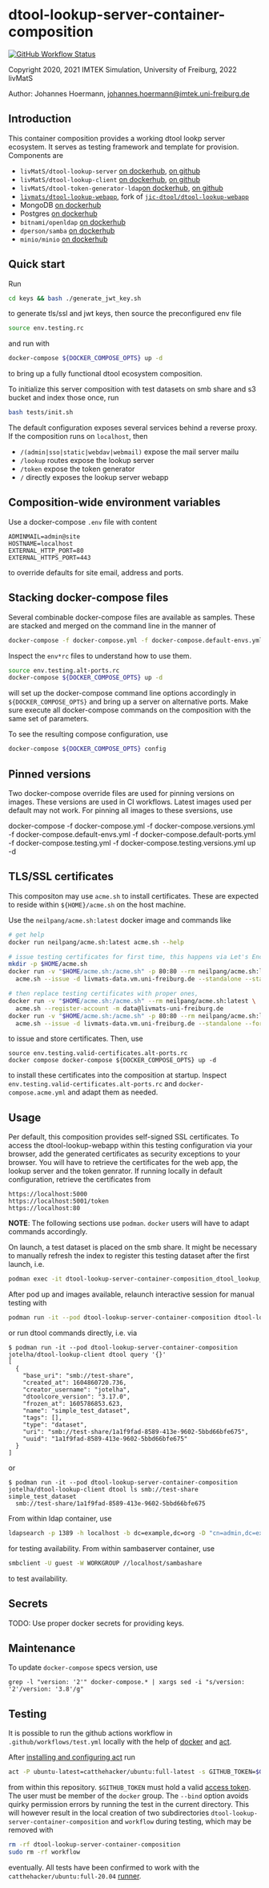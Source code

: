 # dtool-lookup-server-container-composition

[![GitHub Workflow Status](https://img.shields.io/github/workflow/status/livMatS/dtool-lookup-server-container-composition/test)](https://github.com/livMatS/dtool-lookup-server-container-composition/actions?query=workflow%3Atest)

Copyright 2020, 2021 IMTEK Simulation, University of Freiburg, 2022 livMatS

Author: Johannes Hoermann, johannes.hoermann@imtek.uni-freiburg.de

## Introduction

This container composition provides a working dtool lookp server ecosystem. It serves as testing framework
and template for provision. Components are

* `livMatS/dtool-lookup-server` [on dockerhub](https://hub.docker.com/r/jotelha/dtool-lookup-server), [on github](https://github.com/livMatS/dtool-lookup-server-container-image)
* `livMatS/dtool-lookup-client` [on dockerhub](https://hub.docker.com/r/jotelha/dtool-lookup-client), [on github](https://github.com/livMatS/dtool-lookup-client-container-image)
* `livMatS/dtool-token-generator-ldap`[on dockerhub](https://hub.docker.com/r/jotelha/dtool-token-generator-ldap), [on github](https://github.com/livMatS/dtool-token-generator-ldap-container-image)
* [`livmats/dtool-lookup-webapp`](https://github.com/livmats/dtool-lookup-webapp), fork of [`jic-dtool/dtool-lookup-webapp`](https://github.com/jic-dtool/dtool-lookup-webapp)
* MongoDB [on dockerhub](https://hub.docker.com/_/mongo)
* Postgres [on dockerhub](https://hub.docker.com/_/postgres)
* `bitnami/openldap` [on dockerhub](https://hub.docker.com/r/bitnami/openldap/)
* `dperson/samba` [on dockerhub](https://hub.docker.com/r/dperson/samba)
* `minio/minio` [on dockerhub](https://hub.docker.com/r/minio/minio)

## Quick start

Run

```bash
cd keys && bash ./generate_jwt_key.sh
```

to generate tls/ssl and jwt keys, then source the preconfigured env file

```bash
source env.testing.rc
```

and run with

```bash
docker-compose ${DOCKER_COMPOSE_OPTS} up -d
```

to bring up a fully functional dtool ecosystem composition.

To initialize this server composition with test datasets on smb share and s3 bucket and index those once, run

```bash
bash tests/init.sh
```

The default configuration exposes several services behind a reverse proxy. 
If the composition runs on `localhost`, then

* `/(admin|sso|static|webdav|webmail)` expose the mail server mailu
* `/lookup` routes expose the lookup server
* `/token` expose the token generator
* `/` directly exposes the lookup server webapp

## Composition-wide environment variables

Use a docker-compose `.env` file with content

```
ADMINMAIL=admin@site
HOSTNAME=localhost
EXTERNAL_HTTP_PORT=80
EXTERNAL_HTTPS_PORT=443
```

to override defaults for site email, address and ports.

## Stacking docker-compose files

Several combinable docker-compose files are available as samples. 
These are stacked and merged on the command line in the manner of

```bash
docker-compose -f docker-compose.yml -f docker-compose.default-envs.yml -f docker-compose.alt-ports.yml up -d
```

Inspect the `env*rc` files to understand how to use them. 


```bash
source env.testing.alt-ports.rc
docker-compose ${DOCKER_COMPOSE_OPTS} up -d
```

will set up the docker-compose command line options accordingly in `${DOCKER_COMPOSE_OPTS}` and bring up a server on alternative ports.
Make sure execute all docker-compose commands on the composition with the same set of parameters.

To see the resulting compose configuration, use

```bash
docker-compose ${DOCKER_COMPOSE_OPTS} config
```

## Pinned versions

Two docker-compose override files are used for pinning versions on images. These versions are used in CI workflows. 
Latest images used per default may not work. For pinning all images to these sversions, use

docker-compose -f docker-compose.yml -f docker-compose.versions.yml \
               -f docker-compose.default-envs.yml -f docker-compose.default-ports.yml \
               -f docker-compose.testing.yml -f docker-compose.testing.versions.yml up -d

## TLS/SSL certificates

This compositon may use `acme.sh` to install certificates. These are expected 
to reside within `${HOME}/acme.sh` on the host machine.

Use the `neilpang/acme.sh:latest` docker image and commands like

```bash
# get help
docker run neilpang/acme.sh:latest acme.sh --help

# issue testing certificates for first time, this happens via Let's Encrypt
mkdir -p $HOME/acme.sh
docker run -v "$HOME/acme.sh:/acme.sh" -p 80:80 --rm neilpang/acme.sh:latest \
  acme.sh --issue -d livmats-data.vm.uni-freiburg.de --standalone --staging

# then replace testing certificates with proper ones,
docker run -v "$HOME/acme.sh:/acme.sh" --rm neilpang/acme.sh:latest \
  acme.sh --register-account -m data@livmats-uni-freiburg.de
docker run -v "$HOME/acme.sh:/acme.sh" -p 80:80 --rm neilpang/acme.sh:latest \
  acme.sh --issue -d livmats-data.vm.uni-freiburg.de --standalone --force
```

to issue and store certificates. Then, use 

    source env.testing.valid-certificates.alt-ports.rc
    docker compose docker-compose ${DOCKER_COMPOSE_OPTS} up -d

to install these certificates into the composition at startup.
Inspect `env.testing.valid-certificates.alt-ports.rc` and `docker-compose.acme.yml`
and adapt them as needed.

## Usage

Per default, this composition provides self-signed SSL certificates.
To access the dtool-lookup-webapp within this testing configuration via your browser,
add the generated certificates as security exceptions to your browser.
You will have to retrieve the certificates for the web app, the lookup server and the token genrator.
If running locally in default configuration, retrieve the certificates from

    https://localhost:5000
    https://localhost:5001/token
    https://localhost:80


**NOTE**: The following sections use `podman`. `docker` users will have to adapt
commands accordingly.


On launch, a test dataset is placed on the smb share. It might be necessary to manually refresh the index to
register this testing dataset after the first launch, i.e.

```bash
podman exec -it dtool-lookup-server-container-composition_dtool_lookup_server_1 /refresh_index
```

After pod up and images available, relaunch interactive session for manual
testing with

```bash
podman run -it --pod dtool-lookup-server-container-composition dtool-lookup-client bash
```

or run dtool commands directly, i.e. via

```console
$ podman run -it --pod dtool-lookup-server-container-composition jotelha/dtool-lookup-client dtool query '{}'
[
  {
    "base_uri": "smb://test-share",
    "created_at": 1604860720.736,
    "creator_username": "jotelha",
    "dtoolcore_version": "3.17.0",
    "frozen_at": 1605786853.623,
    "name": "simple_test_dataset",
    "tags": [],
    "type": "dataset",
    "uri": "smb://test-share/1a1f9fad-8589-413e-9602-5bbd66bfe675",
    "uuid": "1a1f9fad-8589-413e-9602-5bbd66bfe675"
  }
]
```

or

```console
$ podman run -it --pod dtool-lookup-server-container-composition jotelha/dtool-lookup-client dtool ls smb://test-share
simple_test_dataset
  smb://test-share/1a1f9fad-8589-413e-9602-5bbd66bfe675
```

From within ldap container, use

```bash
ldapsearch -p 1389 -h localhost -b dc=example,dc=org -D "cn=admin,dc=example,dc=org" -w adminpassword
```

for testing availability. From within sambaserver container, use

```bash
smbclient -U guest -W WORKGROUP //localhost/sambashare
```

to test availability.

## Secrets

TODO: Use proper docker secrets for providing keys.

## Maintenance

To update `docker-compose` specs version, use

    grep -l "version: '2'" docker-compose.* | xargs sed -i "s/version: '2'/version: '3.8'/g"

## Testing

It is possible to run the github actions workflow in
`.github/workflows/test.yml` locally with the help of
[docker](https://www.docker.com/) and [act](https://github.com/nektos/act>).

After
[installing and configuring act](https://github.com/nektos/act#installation) run

```bash
act -P ubuntu-latest=catthehacker/ubuntu:full-latest -s GITHUB_TOKEN=$GITHUB_TOKEN -W .github/workflows/test.yml --bind
```

from within this repository. `$GITHUB_TOKEN` must hold a valid
[access token](https://github.com/settings/tokens). The user must be member of
the `docker` group. The `--bind` option avoids quirky permission errors by
running the test in the current directory. This will however result in the
local creation of two subdirectories `dtool-lookup-server-container-composition`
and `workflow` during testing, which may be removed with

```bash
rm -rf dtool-lookup-server-container-composition
sudo rm -rf workflow
```

eventually. All tests have been confirmed to work with the
`catthehacker/ubuntu:full-20.04` [runner](https://github.com/nektos/act#runners).
